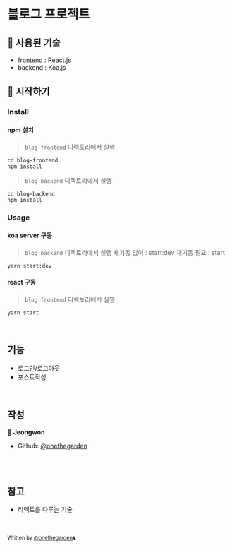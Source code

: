 # 블로그 프로젝트


## 🔧 사용된 기술 
- frontend : React.js
- backend : Koa.js


## 🚀 시작하기

### Install
#### npm 설치
> `blog frontend` 디렉토리에서 실행
```
cd blog-frontend
npm install
```

> `blog backend` 디렉토리에서 실행
```
cd blog-backend
npm install
```

### Usage

#### koa server 구동

> `blog backend` 디렉토리에서 실행
재기동 없이 : start:dev
재기동 필요 : start
```
yarn start:dev
```
#### react 구동
> `blog frontend` 디렉토리에서 실행
```
yarn start
```

<br>

## 기능
 - 로그인/로그아웃
 - 포스트작성

<br/>

## 작성

👤 **Jeongwon**
- Github: [@onethegarden](https://github.com/onethegarden)



<br/>
<br/>

## 참고 
- 리액트를 다루는 기술
<br/>
<br/>
<sub>Written by <a href="https://github.com/onethegarden">@onethegarden</a><small>🐈</small></sub>
